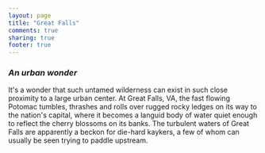 ```yaml
---
layout: page
title: "Great Falls"
comments: true
sharing: true
footer: true
---
```

<h3><em>An urban wonder</em></h3>
It's a wonder that such untamed wilderness can exist in such close proximity to a large urban center. At Great Falls, VA, the fast flowing Potomac tumbles, thrashes and rolls over rugged rocky ledges on its way to the nation's capital, where it becomes a languid body of water quiet enough to reflect the cherry blossoms on its banks. The turbulent waters of Great Falls are apparently a beckon for die-hard kaykers, a few of whom can usually be seen trying to paddle upstream.

